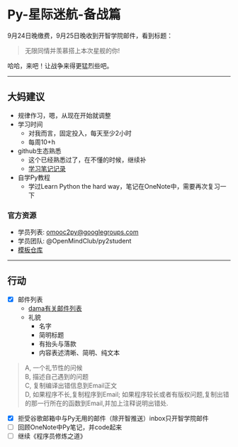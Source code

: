 # Py-星际迷航-备战篇 #

9月24日晚缴费，9月25日晚收到开智学院邮件，看到标题：

> 无限同情并羡慕搭上本次星舰的你!

哈哈，来吧！让战争来得更猛烈些吧。

----------

## 大妈建议 ##

- 规律作习，嗯，从现在开始就调整
- 学习时间
	- 对我而言，固定投入，每天至少2小时
	- 每周10+h
- github生态熟悉
	- 这个已经熟悉过了，在不懂的时候，继续补
	- [学习笔记记录](https://github.com/JeremiahZhang/MachineLearningJourney/blob/master/_mllogs/GIT.md)
- 自学Py教程
	- 学过Learn Python the hard way，笔记在OneNote中，需要再次复习一下

### 官方资源 ###

- 学员列表: omooc2py@googlegroups.com
- 学员团队: @OpenMindClub/py2student
- [模板仓库](https://github.com/OpenMindClub/OMOOC.py/tree/primer2)

----------

## 行动 ##

- [x] 邮件列表
	- [dama有关邮件列表](http://wiki.pychina.org/hd/AbtMaillingList.html)
	- 礼貌
		- 名字
		- 简明标题
		- 有抬头与落款
		- 内容表述清晰、简明、纯文本
	
> A, 一个礼节性的问候  
> B, 描述自己遇到的问题   
> C, 复制编译出错信息到Email正文   
> D, 如果程序不长,复制程序到Email; 如果程序较长或者有版权问题,复制出错的那一行所在的函数到Email,并加上注释说明出错处.

- [x] 拒受谷歌邮箱中与Py无用的邮件（除开智推送）inbox只开智学院邮件
- [ ] 回顾OneNote中Py笔记，并code起来
- [ ] 继续《程序员修炼之道》
